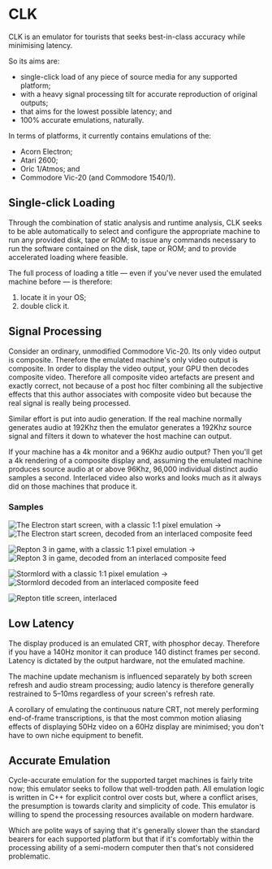 # CLK
CLK is an emulator for tourists that seeks best-in-class accuracy while minimising latency.

So its aims are:
* single-click load of any piece of source media for any supported platform;
* with a heavy signal processing tilt for accurate reproduction of original outputs;
* that aims for the lowest possible latency; and
* 100% accurate emulations, naturally.

In terms of platforms, it currently contains emulations of the:
* Acorn Electron;
* Atari 2600;
* Oric 1/Atmos; and
* Commodore Vic-20 (and Commodore 1540/1).

## Single-click Loading

Through the combination of static analysis and runtime analysis, CLK seeks to be able automatically to select and configure the appropriate machine to run any provided disk, tape or ROM; to issue any commands necessary to run the software contained on the disk, tape or ROM; and to provide accelerated loading where feasible.

The full process of loading a title — even if you've never used the emulated machine before — is therefore:

1. locate it in your OS;
2. double click it.

## Signal Processing

Consider an ordinary, unmodified Commodore Vic-20. Its only video output is composite. Therefore the emulated machine's only video output is composite. In order to display the video output, your GPU then decodes composite video. Therefore all composite video artefacts are present and exactly correct, not because of a post hoc filter combining all the subjective effects that this author associates with composite video but because the real signal is really being processed.

Similar effort is put into audio generation. If the real machine normally generates audio at 192Khz then the emulator generates a 192Khz source signal and filters it down to whatever the host machine can output.

If your machine has a 4k monitor and a 96Khz audio output? Then you'll get a 4k rendering of a composite display and, assuming the emulated machine produces source audio at or above 96Khz, 96,000 individual distinct audio samples a second. Interlaced video also works and looks much as it always did on those machines that produce it.

### Samples

![The Electron start screen, with a classic 1:1 pixel emulation](READMEImages/NaiveElectron.png) → ![The Electron start screen, decoded from an interlaced composite feed](READMEImages/CompositeElectron.png)

![Repton 3 in game, with a classic 1:1 pixel emulation](READMEImages/NaiveRepton3.png) → ![Repton 3 in game, decoded from an interlaced composite feed](READMEImages/CompositeRepton3.png)

![Stormlord with a classic 1:1 pixel emulation](READMEImages/NaiveStormlord.png) → ![Stormlord decoded from an interlaced composite feed](READMEImages/CompositeStormlord.png)

![Repton title screen, interlaced](READMEImages/ReptonInterlaced.gif)

## Low Latency

The display produced is an emulated CRT, with phosphor decay. Therefore if you have a 140Hz monitor it can produce 140 distinct frames per second. Latency is dictated by the output hardware, not the emulated machine.

The machine update mechanism is influenced separately by both screen refresh and audio stream processing; audio latency is therefore generally restrained to 5–10ms regardless of your screen's refresh rate.

A corollary of emulating the continuous nature CRT, not merely performing end-of-frame transcriptions, is that the most common motion aliasing effects of displaying 50Hz video on a 60Hz display are minimised; you don't have to own niche equipment to benefit.

## Accurate Emulation

Cycle-accurate emulation for the supported target machines is fairly trite now; this emulator seeks to follow that well-trodden path. All emulation logic is written in C++ for explicit control over costs but, where a conflict arises, the presumption is towards clarity and simplicity of code. This emulator is willing to spend the processing resources available on modern hardware.

Which are polite ways of saying that it's generally slower than the standard bearers for each supported platform but that if it's comfortably within the processing ability of a semi-modern computer then that's not considered problematic.
